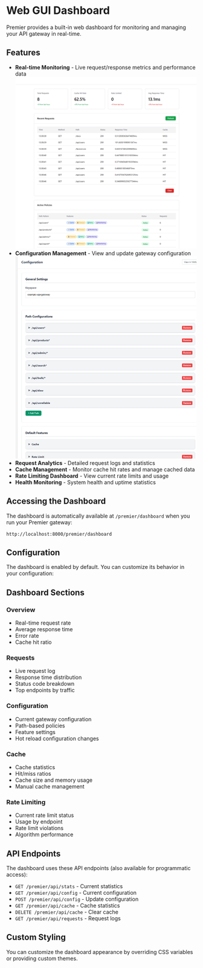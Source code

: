 # Web GUI Dashboard

Premier provides a built-in web dashboard for monitoring and managing your API gateway in real-time.






## Features

- **Real-time Monitoring** - Live request/response metrics and performance data
![stats](/docs/images/dashboard.png)
- **Configuration Management** - View and update gateway configuration
![config](/docs/images/dashboard_config.png)
- **Request Analytics** - Detailed request logs and statistics
- **Cache Management** - Monitor cache hit rates and manage cached data
- **Rate Limiting Dashboard** - View current rate limits and usage
- **Health Monitoring** - System health and uptime statistics

## Accessing the Dashboard

The dashboard is automatically available at `/premier/dashboard` when you run your Premier gateway:

```
http://localhost:8000/premier/dashboard
```

## Configuration

The dashboard is enabled by default. You can customize its behavior in your configuration:
<!-- 
```yaml
premier:
  dashboard:
    enabled: true
    path: "/premier/dashboard"
    auth:
      enabled: false  # Set to true for authentication
      username: "admin"
      password: "secret"
``` -->

## Dashboard Sections

### Overview
- Real-time request rate
- Average response time
- Error rate
- Cache hit ratio

### Requests
- Live request log
- Response time distribution
- Status code breakdown
- Top endpoints by traffic

### Configuration
- Current gateway configuration
- Path-based policies
- Feature settings
- Hot reload configuration changes

### Cache
- Cache statistics
- Hit/miss ratios
- Cache size and memory usage
- Manual cache management

### Rate Limiting
- Current rate limit status
- Usage by endpoint
- Rate limit violations
- Algorithm performance

<!-- ## Security

For production deployments, enable authentication:

```yaml
premier:
  dashboard:
    auth:
      enabled: true
      username: "your-username"
      password: "your-secure-password"
``` -->

## API Endpoints

The dashboard uses these API endpoints (also available for programmatic access):

- `GET /premier/api/stats` - Current statistics
- `GET /premier/api/config` - Current configuration
- `POST /premier/api/config` - Update configuration
- `GET /premier/api/cache` - Cache statistics
- `DELETE /premier/api/cache` - Clear cache
- `GET /premier/api/requests` - Request logs

## Custom Styling

You can customize the dashboard appearance by overriding CSS variables or providing custom themes.